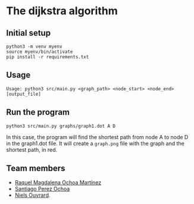 # The dijkstra algorithm

## Initial setup

```shell
python3 -m venv myenv
source myenv/bin/activate
pip install -r requirements.txt
```

## Usage

```shell
Usage: python3 src/main.py <graph_path> <node_start> <node_end> [output_file]
```

## Run the program

```shell
python3 src/main.py graphs/graph1.dot A D
```

In this case, the program will find the shortest path from node A to node D in the graph1.dot file.
It will create a `graph.png` file with the graph and the shortest path, in red.

## Team members

- [Raquel Magdalena Ochoa Martínez](https://github.com/raqueochoam)
- [Santiago Perez Ochoa](https://github.com/santi1025)
- [Niels Ouvrard](https://github.com/NielsOuvrard).
